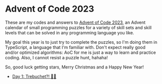 # Advent of Code 2023
These are my codes and answers to [Advent of Code 2023](https://adventofcode.com/2023), an Advent calendar of small programming puzzles for a variety of skill sets and skill levels that can be solved in any programming language you like.

My goal this year is to just try to complete the puzzles, so I'm doing them in TypeScript, a language that I'm familiar with. Don't expect really good and/or optimized algorithms: AoC for me is just a way to learn and practice coding. Also, I cannot resist a puzzle hunt, hahaha!

So, good luck getting stars, Merry Christmas and a Happy New Year!

- [Day 1: Trebuchet?! 🌟🌟](day01.ts)